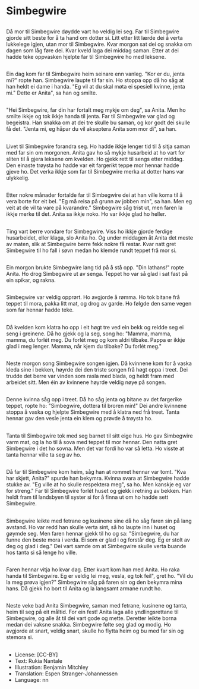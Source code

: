 # Simbegwire

##
Då mor til Simbegwire døydde vart ho veldig lei seg. Far til Simbegwire gjorde sitt beste for å ta hand om dotter si. Litt etter litt lærde dei å verta lukkelege igjen, utan mor til Simbegwire. Kvar morgon sat dei og snakka om dagen som låg føre dei. Kvar kveld laga dei middag saman. Etter at dei hadde teke oppvasken hjelpte far til Simbegwire ho med leksene.

##
Ein dag kom far til Simbegwire heim seinare enn vanleg. "Kor er du, jenta mi?" ropte han. Simbegwire laupte til far sin. Ho stoppa opp då ho såg at han heldt ei dame i handa. "Eg vil at du skal møta ei spesiell kvinne, jenta mi." Dette er Anita", sa han og smilte.

##
"Hei Simbegwire, far din har fortalt meg mykje om deg", sa Anita. Men ho smilte ikkje og tok ikkje handa til jenta. Far til Simbegwire var glad og begeistra. Han snakka om at dei tre skulle bu saman, og kor godt dei skulle få det. "Jenta mi, eg håpar du vil akseptera Anita som mor di", sa han.

##
Livet til Simbegwire forandra seg. Ho hadde ikkje lenger tid til å sitja saman med far sin om morgonen. Anita gav ho så mykje husarbeid at ho vart for sliten til å gjera leksene om kvelden. Ho gjekk rett til sengs etter middag. Den einaste trøysta ho hadde var eit fargerikt teppe mor hennar hadde gjeve ho. Det verka ikkje som far til Simbegwire merka at dotter hans var ulykkelig.

##
Etter nokre månader fortalde far til Simbegwire dei at han ville koma til å vera borte for eit bel. "Eg må reisa på grunn av jobben min", sa han. Men eg veit at de vil ta vare på kvarandre." Simbegwire såg trist ut, men faren la ikkje merke til det. Anita sa ikkje noko. Ho var ikkje glad ho heller.

##
Ting vart berre vondare for Simbegwire. Viss ho ikkje gjorde ferdige husarbeidet, eller klaga, slo Anita ho. Og under middagen åt Anita det meste av maten, slik at Simbegwire berre fekk nokre få restar. Kvar natt gret Simbegwire til ho fall i søvn medan ho klemde rundt teppet frå mor si.

##
Ein morgon brukte Simbegwire lang tid på å stå opp. "Din lathans!" ropte Anita. Ho drog Simbegwire ut av senga. Teppet ho var så glad i sat fast på ein spikar, og rakna.

##
Simbegwire var veldig opprørt. Ho avgjorde å rømma. Ho tok bitane frå teppet til mora, pakka litt mat, og drog av garde. Ho følgde den same vegen som far hennar hadde teke.

##
Då kvelden kom klatra ho opp i eit høgt tre ved ein bekk og reidde seg ei seng i greinene. Då ho gjekk og la seg, song ho: "Mamma, mamma, mamma, du forlét meg. Du forlét meg og kom aldri tilbake. Pappa er ikkje glad i meg lenger. Mamma, når kjem du tilbake? Du forlét meg."

##
Neste morgon song Simbegwire songen igjen. Då kvinnene kom for å vaska kleda sine i bekken, høyrde dei den triste songen frå høgt oppa i treet. Dei trudde det berre var vinden som rasla med blada, og heldt fram med arbeidet sitt. Men éin av kvinnene høyrde veldig nøye på songen.

##
Denne kvinna såg opp i treet. Då ho såg jenta og bitane av det fargerike teppet, ropte ho: "Simbegwire, dottera til broren min!" Dei andre kvinnene stoppa å vaska og hjelpte Simbegwire med å klatra ned frå treet. Tanta hennar gav den vesle jenta ein klem og prøvde å trøysta ho.

##
Tanta til Simbegwire tok med seg barnet til sitt eige hus. Ho gav Simbegwire varm mat, og la ho til å sova med teppet til mor hennar. Den natta gret Simbegwire i det ho sovna. Men det var fordi ho var så letta. Ho visste at tanta hennar ville ta seg av ho.

##
Då far til Simbegwire kom heim, såg han at rommet hennar var tomt. "Kva har skjett, Anita?" spurde han bekymra. Kvinna svara at Simbegwire hadde stukke av. "Eg ville at ho skulle respektera meg", sa ho. Men kanskje eg var for streng." Far til Simbegwire forlét huset og gjekk i retning av bekken. Han heldt fram til landsbyen til syster si for å finna ut om ho hadde sett Simbegwire.

##
Simbegwire leikte med fetrane og kusinene sine då ho såg faren sin på lang avstand. Ho var redd han skulle verta sint, så ho laupte inn i huset og gøymde seg. Men faren hennar gjekk til ho og sa: "Simbegwire, du har funne den beste mora i verda. Ei som er glad i og forstår deg. Eg er stolt av deg og glad i deg." Dei vart samde om at Simbegwire skulle verta buande hos tanta si så lenge ho ville.

##
Faren hennar vitja ho kvar dag. Etter kvart kom han med Anita. Ho raka handa til Simbegwire. Eg er veldig lei meg, vesla, eg tok feil", gret ho. "Vil du la meg prøva igjen?" Simbegwire såg på faren sin og den bekymra mina hans. Då gjekk ho bort til Anita og la langsamt armane rundt ho.

##
Neste veke bad Anita Simbegwire, saman med fetrane, kusinene og tanta, heim til seg på eit måltid. For ein fest! Anita laga alle yndlingsrettane til Simbegwire, og alle åt til dei vart gode og mette. Deretter leikte borna medan dei vaksne snakka. Simbegwire følte seg glad og modig. Ho avgjorde at snart, veldig snart, skulle ho flytta heim og bu med far sin og stemora si.

##
* License: [CC-BY]
* Text: Rukia Nantale
* Illustration: Benjamin Mitchley
* Translation: Espen Stranger-Johannessen
* Language: nn
